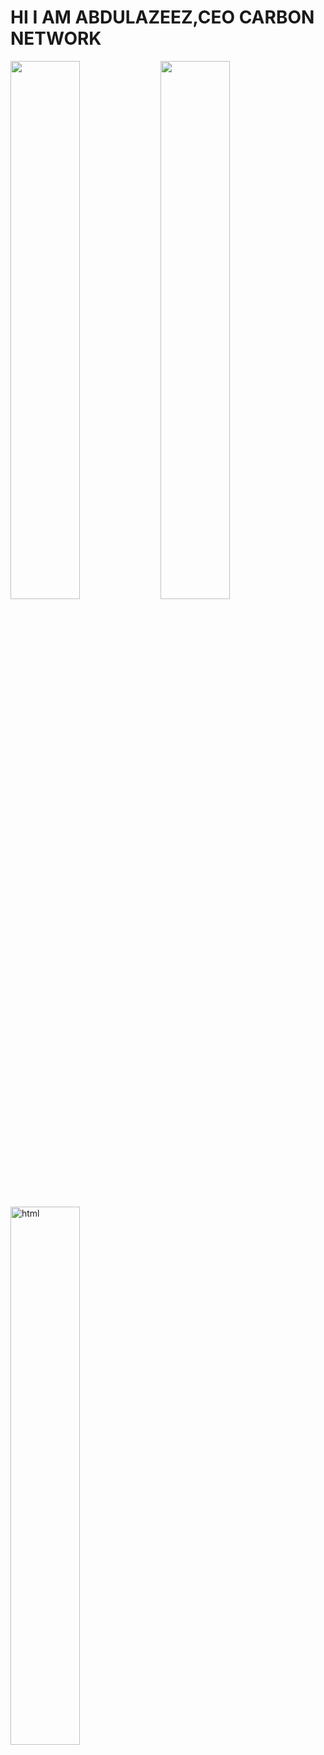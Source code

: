 # HI I AM ABDULAZEEZ,CEO CARBON NETWORK
<img align="left" width="47%" src="https://github-readme-stats.vercel.app/api?username=Carbonnetwork001&theme=dark&show_icons=true" />
<img align="left" width="47%" src="https://github-readme-stats.vercel.app/api/top-langs/?username=Carbonnetwork001&layout=compact" />
<img alt="html" align="left" width="47%" src="https://img.shields.io/badge/html5-%23E34F26.svg?style=for-the-badge&logo=html5&logoColor=white" />
